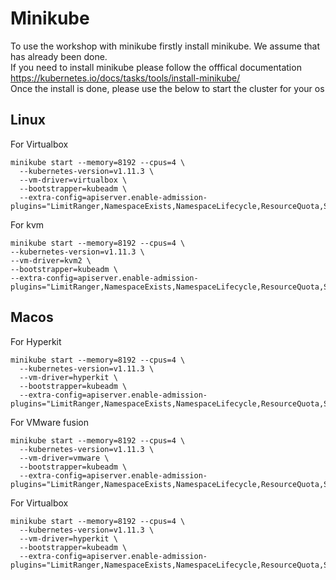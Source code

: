 # Minikube
To use the workshop with minikube firstly install minikube. We assume that has already been done.  
If you need to install minikube please follow the offfical documentation https://kubernetes.io/docs/tasks/tools/install-minikube/  
Once the install is done, please use the below to start the cluster for your os 

## Linux 

For Virtualbox 
```
minikube start --memory=8192 --cpus=4 \
  --kubernetes-version=v1.11.3 \
  --vm-driver=virtualbox \
  --bootstrapper=kubeadm \
  --extra-config=apiserver.enable-admission-plugins="LimitRanger,NamespaceExists,NamespaceLifecycle,ResourceQuota,ServiceAccount,DefaultStorageClass,MutatingAdmissionWebhook,PodSecurityPolicy"
  ```

  For kvm
  ```
  minikube start --memory=8192 --cpus=4 \
  --kubernetes-version=v1.11.3 \
  --vm-driver=kvm2 \
  --bootstrapper=kubeadm \
  --extra-config=apiserver.enable-admission-plugins="LimitRanger,NamespaceExists,NamespaceLifecycle,ResourceQuota,ServiceAccount,DefaultStorageClass,MutatingAdmissionWebhook,PodSecurityPolicy"
  ```

## Macos

For Hyperkit

```
minikube start --memory=8192 --cpus=4 \
  --kubernetes-version=v1.11.3 \
  --vm-driver=hyperkit \
  --bootstrapper=kubeadm \
  --extra-config=apiserver.enable-admission-plugins="LimitRanger,NamespaceExists,NamespaceLifecycle,ResourceQuota,ServiceAccount,DefaultStorageClass,MutatingAdmissionWebhook,PodSecurityPolicy"
```

For VMware fusion

```
minikube start --memory=8192 --cpus=4 \
  --kubernetes-version=v1.11.3 \
  --vm-driver=vmware \
  --bootstrapper=kubeadm \
  --extra-config=apiserver.enable-admission-plugins="LimitRanger,NamespaceExists,NamespaceLifecycle,ResourceQuota,ServiceAccount,DefaultStorageClass,MutatingAdmissionWebhook,PodSecurityPolicy"
```

For Virtualbox
```
minikube start --memory=8192 --cpus=4 \
  --kubernetes-version=v1.11.3 \
  --vm-driver=hyperkit \
  --bootstrapper=kubeadm \
  --extra-config=apiserver.enable-admission-plugins="LimitRanger,NamespaceExists,NamespaceLifecycle,ResourceQuota,ServiceAccount,DefaultStorageClass,MutatingAdmissionWebhook,PodSecurityPolicy"
```  
